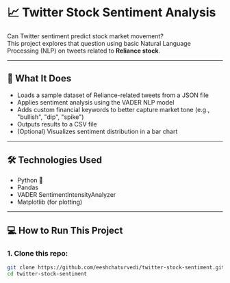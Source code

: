 # 📈 Twitter Stock Sentiment Analysis

Can Twitter sentiment predict stock market movement?  
This project explores that question using basic Natural Language Processing (NLP) on tweets related to **Reliance stock**.

---

## 🧠 What It Does

- Loads a sample dataset of Reliance-related tweets from a JSON file
- Applies sentiment analysis using the VADER NLP model
- Adds custom financial keywords to better capture market tone (e.g., "bullish", "dip", "spike")
- Outputs results to a CSV file
- (Optional) Visualizes sentiment distribution in a bar chart

---

## 🛠️ Technologies Used

- Python 🐍
- Pandas
- VADER SentimentIntensityAnalyzer
- Matplotlib (for plotting)

---

## 💻 How to Run This Project

### 1. Clone this repo:
```bash
git clone https://github.com/eeshchaturvedi/twitter-stock-sentiment.git
cd twitter-stock-sentiment
